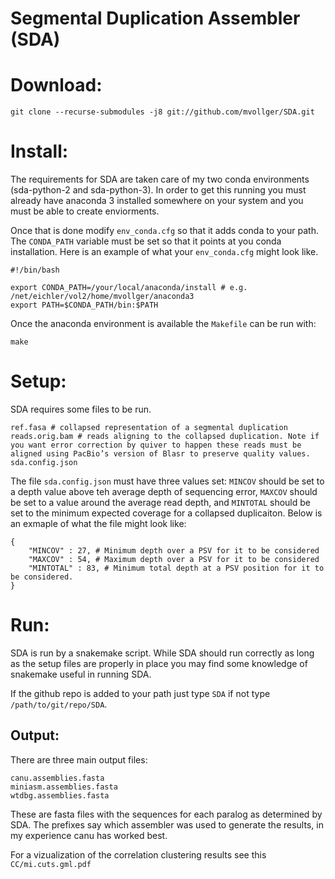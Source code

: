 # Segmental Duplication Assembler (SDA)


# Download: #
```
git clone --recurse-submodules -j8 git://github.com/mvollger/SDA.git
```

# Install: #
The requirements for SDA are taken care of my two conda environments (sda-python-2 and sda-python-3). In order to get this running you must already have anaconda 3 installed somewhere on your system and you must be able to create enviorments. 

Once that is done modify `env_conda.cfg` so that it adds conda to your path. The `CONDA_PATH` variable must be set so that it points at you conda installation. Here is an example of what your `env_conda.cfg` might look like.
```
#!/bin/bash

export CONDA_PATH=/your/local/anaconda/install # e.g. /net/eichler/vol2/home/mvollger/anaconda3
export PATH=$CONDA_PATH/bin:$PATH

```

Once the anaconda environment is available the `Makefile` can be run with:
```
make
```

# Setup: #
SDA requires some files to be run.
```
ref.fasa # collapsed representation of a segmental duplication
reads.orig.bam # reads aligning to the collapsed duplication. Note if you want error correction by quiver to happen these reads must be aligned using PacBio’s version of Blasr to preserve quality values. 
sda.config.json
```

The file `sda.config.json` must have three values set:
 `MINCOV` should be set to a depth value above teh average depth of sequencing error, `MAXCOV` should be set to a value around the average read depth, and `MINTOTAL` should be set to the minimum expected coverage for a collapsed duplicaiton. 
Below is an exmaple of what the file might look like:
```
{
	"MINCOV" : 27, # Minimum depth over a PSV for it to be considered
	"MAXCOV" : 54, # Maximum depth over a PSV for it to be considered
	"MINTOTAL" : 83, # Minimum total depth at a PSV position for it to be considered. 
}
```

# Run: #

SDA is run by a snakemake script. While SDA should run correctly as long as the setup files are properly in place you may find some knowledge of snakemake useful in running SDA.  

If the github repo is added to your path just type `SDA` if not type `/path/to/git/repo/SDA`.


## Output: ##
There are three main output files:
```
canu.assemblies.fasta
miniasm.assemblies.fasta
wtdbg.assemblies.fasta
```
These are fasta files with the sequences for each paralog as determined by SDA. The prefixes say which assembler was used to generate the results, in my experience canu has worked best.

For a vizualization of the correlation clustering results see this `CC/mi.cuts.gml.pdf`





